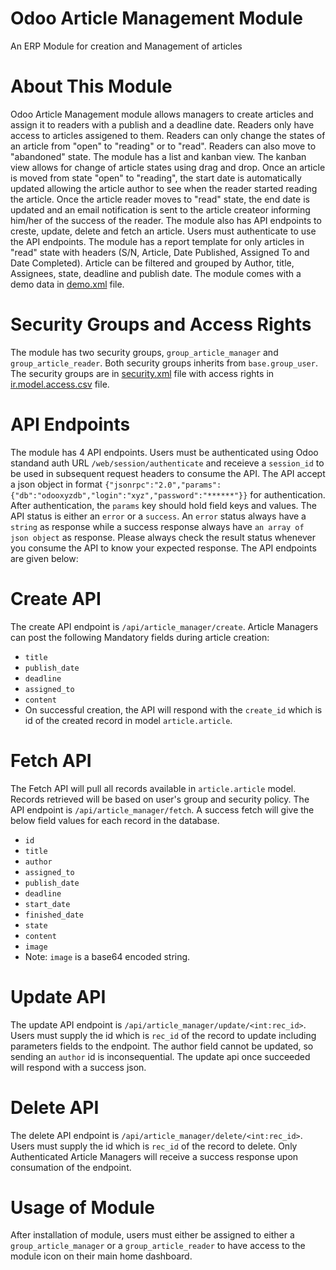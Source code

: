 # Odoo Article Management Module
An ERP Module for creation and Management of articles

# About This Module
Odoo Article Management module allows managers to create articles and assign it to readers with a publish and a deadline date. Readers only have access to articles assigened to them. Readers can only change the states of an article from "open" to "reading" or to "read". Readers can also move to "abandoned" state. The module has a list and kanban view. The kanban view allows for change of article states using drag and drop. Once an article is moved from state "open" to "reading", the start date is automatically updated allowing the article author to see when the reader started reading the article. Once the article reader moves to "read" state, the end date is updated and an email notification is sent to the article createor informing him/her of the success of the reader. The module also has API endpoints to creste, update, delete and fetch an article. Users must authenticate to use the API endpoints. The module has a report template for only articles in "read" state with headers (S/N, Article, Date Published, Assigned To and Date Completed). Article can be filtered and grouped by Author, title, Assignees, state, deadline and publish date. The module comes with a demo data in [demo.xml](demo/demo.xml) file.

# Security Groups and Access Rights
The module has two security groups, `group_article_manager` and `group_article_reader`. Both security groups inherits from `base.group_user`. The security groups are in [security.xml](security/security.xml) file with access rights in [ir.model.access.csv](security/ir.model.access.csv) file.

# API Endpoints
The module has 4 API endpoints. Users must be authenticated using Odoo standand auth URL `/web/session/authenticate` and receieve a `session_id` to be used in subsequent request headers to consume the API. The API accept a json object in format `{"jsonrpc":"2.0","params":{"db":"odooxyzdb","login":"xyz","password":"******"}}` for authentication. After authentication, the `params` key should hold field keys and values. The API status is either an `error` or a `success`. An `error` status always have a `string` as response while a success response always have `an array of json object` as response. Please always check the result status whenever you consume the API to know your expected response. The API endpoints are given below:

   # Create API
   The create API endpoint is `/api/article_manager/create`. Article Managers can post the following Mandatory fields during article creation:
   - `title`
   - `publish_date`
   - `deadline`
   - `assigned_to`
   - `content`
   - On successful creation, the API will respond with the `create_id` which is id of the created record in model `article.article`.

   # Fetch API
   The Fetch API will pull all records available in `article.article` model. Records retrieved will be based on user's group and security policy. The API endpoint is `/api/article_manager/fetch`. A success fetch will give the below field values for each record in the database.
   - `id`
   - `title`
   - `author`
   - `assigned_to`
   - `publish_date`
   - `deadline`
   - `start_date`
   - `finished_date`
   - `state`
   - `content`
   - `image`
   - Note: `image` is a base64 encoded string.

   # Update API
   The update API endpoint is `/api/article_manager/update/<int:rec_id>`. Users must supply the id which is `rec_id` of the record to update including parameters fields to the endpoint. The author field cannot be updated, so sending an `author` id is inconsequential. The update api once succeeded will respond with a success json.

   # Delete API
   The delete API endpoint is `/api/article_manager/delete/<int:rec_id>`. Users must supply the id which is `rec_id` of the record to delete. Only Authenticated Article Managers will receive a success response upon consumation of the endpoint.

# Usage of Module
After installation of module, users must either be assigned to either a `group_article_manager` or a `group_article_reader` to have access to the module icon on their main home dashboard.
